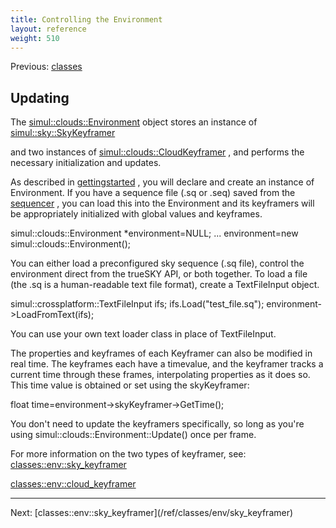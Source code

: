 ```yaml
---
title: Controlling the Environment
layout: reference
weight: 510
---
```





Previous: [classes](/ref/classes)


## Updating ##
The [simul::clouds::Environment](/ref/simul/clouds/environment)
object stores an instance of [simul::sky::SkyKeyframer](/ref/simul/sky/skykeyframer)

and two instances of [simul::clouds::CloudKeyframer](/ref/simul/clouds/cloudkeyframer)
, and performs the necessary initialization and updates.

As described in [gettingstarted](/ref/gettingstarted)
, you will declare and create an instance of Environment. If you have a sequence file (.sq or .seq)
saved from the [sequencer](/ref/sequencer)
, you can load this into the Environment and its keyframers will be appropriately initialized with global values
and keyframes.

simul::clouds::Environment *environment=NULL;
...
environment=new simul::clouds::Environment();

You can either load a preconfigured sky sequence (.sq file), control the environment direct from the trueSKY API, or both together.
To load a file (the .sq is a human-readable text file format), create a TextFileInput object.

simul::crossplatform::TextFileInput ifs;
ifs.Load("test_file.sq");
environment->LoadFromText(ifs);

You can use your own text loader class in place of TextFileInput.

The properties and keyframes of each Keyframer can also be modified in real time.
The keyframes each have a timevalue, and the keyframer tracks a current time through these frames, interpolating properties as it does so. This time value is obtained
or set using the skyKeyframer:

float time=environment->skyKeyframer->GetTime();

You don't need to update the keyframers specifically, so long as you're using simul::clouds::Environment::Update() once per frame.

For more information on the two types of keyframer, see:
[classes::env::sky_keyframer](/ref/classes/env/sky_keyframer)

[classes::env::cloud_keyframer](/ref/classes/env/cloud_keyframer)


<hr size="1">
Next: [classes::env::sky_keyframer](/ref/classes/env/sky_keyframer)

